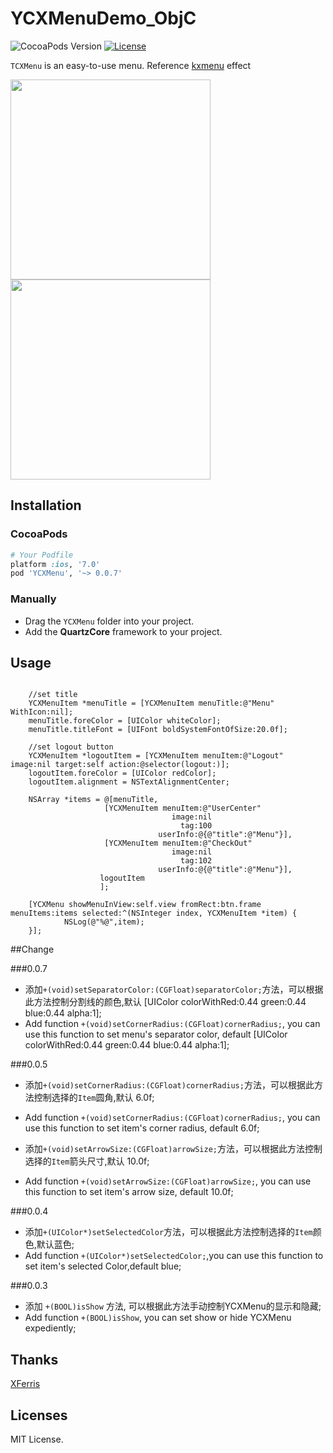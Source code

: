 # YCXMenuDemo_ObjC
![CocoaPods Version](https://img.shields.io/cocoapods/v/YCXMenu.svg?style=flat)
[![License](https://img.shields.io/github/license/aster0id/YCXMenuDemo_ObjC.svg?style=flat)](https://github.com/Aster0id/YCXMenuDemo_ObjC/blob/master/LICENSE)

`TCXMenu` is an easy-to-use menu. Reference [kxmenu](https://github.com/kolyvan/kxmenu/) effect

<img src="https://github.com/Aster0id/YCXMenuDemo_ObjC/blob/master/Assets/YCXMenuDemo_ObjC_img1.gif" width="320">
<img src="https://github.com/Aster0id/YCXMenuDemo_ObjC/blob/master/Assets/YCXMenuDemo_ObjC_img2.gif" width="320">


## Installation

### CocoaPods

```ruby
# Your Podfile
platform :ios, '7.0'
pod 'YCXMenu', '~> 0.0.7'
```

### Manually

* Drag the `YCXMenu` folder into your project.
* Add the **QuartzCore** framework to your project.


## Usage
```objc

	//set title
	YCXMenuItem *menuTitle = [YCXMenuItem menuTitle:@"Menu" WithIcon:nil];
	menuTitle.foreColor = [UIColor whiteColor];
	menuTitle.titleFont = [UIFont boldSystemFontOfSize:20.0f];

	//set logout button
	YCXMenuItem *logoutItem = [YCXMenuItem menuItem:@"Logout" image:nil target:self action:@selector(logout:)];
	logoutItem.foreColor = [UIColor redColor];
	logoutItem.alignment = NSTextAlignmentCenter;

	NSArray *items = @[menuTitle,
					 [YCXMenuItem menuItem:@"UserCenter"
                                    image:nil
                                      tag:100
                                 userInfo:@{@"title":@"Menu"}],
					 [YCXMenuItem menuItem:@"CheckOut"
                                    image:nil
                                      tag:102
                                 userInfo:@{@"title":@"Menu"}],
                    logoutItem
                    ];

	[YCXMenu showMenuInView:self.view fromRect:btn.frame menuItems:items selected:^(NSInteger index, YCXMenuItem *item) {
            NSLog(@"%@",item);
	}];

```

##Change

###0.0.7

- 添加`+(void)setSeparatorColor:(CGFloat)separatorColor;`方法，可以根据此方法控制分割线的颜色,默认 [UIColor colorWithRed:0.44 green:0.44 blue:0.44 alpha:1];
- Add function `+(void)setCornerRadius:(CGFloat)cornerRadius;`, you can use this function to set menu's separator color, default [UIColor colorWithRed:0.44 green:0.44 blue:0.44 alpha:1];

###0.0.5

- 添加`+(void)setCornerRadius:(CGFloat)cornerRadius;`方法，可以根据此方法控制选择的`Item`圆角,默认 6.0f;
- Add function `+(void)setCornerRadius:(CGFloat)cornerRadius;`, you can use this function to set item's corner radius, default 6.0f;

- 添加`+(void)setArrowSize:(CGFloat)arrowSize;`方法，可以根据此方法控制选择的`Item`箭头尺寸,默认 10.0f;
- Add function `+(void)setArrowSize:(CGFloat)arrowSize;`, you can use this function to set item's arrow size, default 10.0f;

###0.0.4

- 添加`+(UIColor*)setSelectedColor`方法，可以根据此方法控制选择的`Item`颜色,默认蓝色;
- Add function `+(UIColor*)setSelectedColor;`,you can use this function to set item's selected Color,default blue;

###0.0.3

- 添加 `+(BOOL)isShow` 方法, 可以根据此方法手动控制YCXMenu的显示和隐藏;
- Add function `+(BOOL)isShow`, you can set show or hide YCXMenu expediently;


## Thanks

[XFerris](https://github.com/XFerris)


## Licenses

MIT License.
